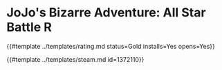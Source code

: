 # JoJo's Bizarre Adventure: All Star Battle R

{{#template ../templates/rating.md status=Gold installs=Yes opens=Yes}}

{{#template ../templates/steam.md id=1372110}}
